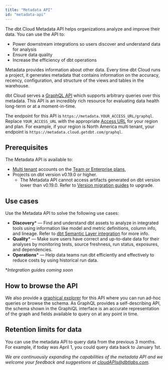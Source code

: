 ```yaml
---
title: "Metadata API"
id: "metadata-api"
---
```


The dbt Cloud Metadata API helps organizations analyze and improve their data. You can use the API to:
 - Power downstream integrations so users discover and understand data for analysis
 - Ensure data quality 
 - Increase the efficiency of dbt operations

Metadata provides information about other data.  Every time dbt Cloud runs a project, it generates metadata that contains information on the accuracy, recency, configuration, and structure of the <Term id="view">views</Term> and tables in the warehouse.

<!-- reworded original: Every time that dbt Cloud runs a dbt project, it generates metadata which pertains to the accuracy, recency, configuration, and structure of the views and tables in the warehouse. -->

dbt Cloud serves a [GraphQL API](https://metadata.cloud.getdbt.com/graphql) which supports arbitrary queries over this metadata. This API is an incredibly rich resource for evaluating data health long-term or at a moment-in-time. 
 
 The endpoint for this API is `https://metadata.YOUR_ACCESS_URL/graphql`. Replace `YOUR_ACCESS_URL` with the appropriate [Access URL](/docs/deploy/regions-ip-addresses) for your region and plan. For example, if your region is North America multi tenant, your endpoint is `https://metadata.cloud.getdbt.com/graphql`. 

## Prerequisites

The Metadata API is available to:
- [Multi tenant](/docs/deploy/regions-ip-addresses) accounts on the [Team or Enterprise plans](https://www.getdbt.com/pricing/), 
- Projects on dbt version v0.19.0 or higher. 
    * The Metadata API cannot access artifacts generated on dbt version lower than v0.19.0. Refer to [Version migration guides](https://docs.getdbt.com/guides/migration/versions) to upgrade. 
    
## Use cases

Use the Metadata API to solve the following use cases:

- **Discovery*** &mdash; Find and understand dbt assets to analyze in integrated tools using information like model and metric definitions, column info, and lineage. Refer to [dbt Semantic Layer integration](/guides/dbt-ecosystem/sl-partner-integration-guide) for more info. 
- **Quality*** &mdash; Make sure users have correct and up-to-date data for their analyses by monitoring tests, source freshness, run status, exposures, and dependencies.
- **Operations*** &mdash;  Help data teams run dbt efficiently and effectively to reduce costs by using historical run data.

*_Integration guides coming soon_

## How to browse the API

We also provide a [graphical explorer](https://metadata.cloud.getdbt.com/graphiql) for this API where you can run ad-hoc queries or browse the schema. As GraphQL provides a self-describing API, the schema shown in the GraphiQL interface is an accurate representation of the graph and fields available to query on at any point in time.

## Retention limits for data

You can use the metadata API to query data from the previous 3 months. For example, if today was April 1, you could query data back to January 1st.

*We are continuously expanding the capabilities of the metadata API and we welcome your feedback and suggestions at cloudAPIs@dbtlabs.com.*
